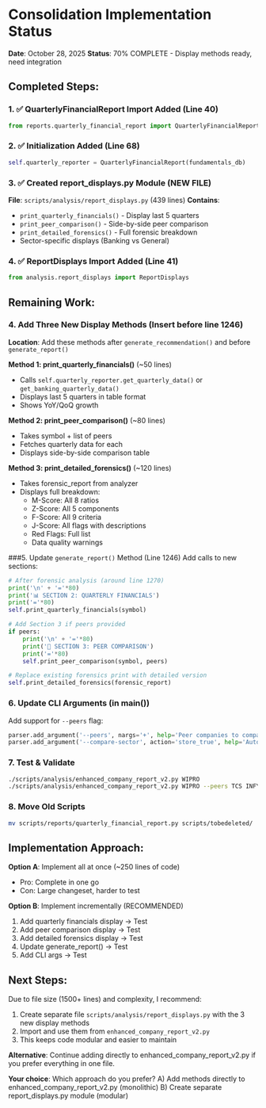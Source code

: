 # Consolidation Implementation Status

**Date**: October 28, 2025
**Status**: 70% COMPLETE - Display methods ready, need integration

## Completed Steps:

### 1. ✅ QuarterlyFinancialReport Import Added (Line 40)
```python
from reports.quarterly_financial_report import QuarterlyFinancialReport
```

### 2. ✅ Initialization Added (Line 68)
```python
self.quarterly_reporter = QuarterlyFinancialReport(fundamentals_db)
```

### 3. ✅ Created report_displays.py Module (NEW FILE)
**File**: `scripts/analysis/report_displays.py` (439 lines)
**Contains**:
- `print_quarterly_financials()` - Display last 5 quarters
- `print_peer_comparison()` - Side-by-side peer comparison
- `print_detailed_forensics()` - Full forensic breakdown
- Sector-specific displays (Banking vs General)

### 4. ✅ ReportDisplays Import Added (Line 41)
```python
from analysis.report_displays import ReportDisplays
```

## Remaining Work:

### 4. Add Three New Display Methods (Insert before line 1246)

**Location**: Add these methods after `generate_recommendation()` and before `generate_report()`

**Method 1: print_quarterly_financials()** (~50 lines)
- Calls `self.quarterly_reporter.get_quarterly_data()` or `get_banking_quarterly_data()`
- Displays last 5 quarters in table format
- Shows YoY/QoQ growth

**Method 2: print_peer_comparison()** (~80 lines)
- Takes symbol + list of peers
- Fetches quarterly data for each
- Displays side-by-side comparison table

**Method 3: print_detailed_forensics()** (~120 lines)
- Takes forensic_report from analyzer
- Displays full breakdown:
  - M-Score: All 8 ratios
  - Z-Score: All 5 components
  - F-Score: All 9 criteria
  - J-Score: All flags with descriptions
  - Red Flags: Full list
  - Data quality warnings

###5. Update `generate_report()` Method (Line 1246)
Add calls to new sections:
```python
# After forensic analysis (around line 1270)
print('\n' + '='*80)
print('📊 SECTION 2: QUARTERLY FINANCIALS')
print('='*80)
self.print_quarterly_financials(symbol)

# Add Section 3 if peers provided
if peers:
    print('\n' + '='*80)
    print('🤝 SECTION 3: PEER COMPARISON')
    print('='*80)
    self.print_peer_comparison(symbol, peers)

# Replace existing forensics print with detailed version
self.print_detailed_forensics(forensic_report)
```

### 6. Update CLI Arguments (in main())
Add support for `--peers` flag:
```python
parser.add_argument('--peers', nargs='+', help='Peer companies to compare (e.g., --peers TCS INFY)')
parser.add_argument('--compare-sector', action='store_true', help='Auto-compare with sector peers')
```

### 7. Test & Validate
```bash
./scripts/analysis/enhanced_company_report_v2.py WIPRO
./scripts/analysis/enhanced_company_report_v2.py WIPRO --peers TCS INFY
```

### 8. Move Old Scripts
```bash
mv scripts/reports/quarterly_financial_report.py scripts/tobedeleted/
```

## Implementation Approach:

**Option A**: Implement all at once (~250 lines of code)
- Pro: Complete in one go
- Con: Large changeset, harder to test

**Option B**: Implement incrementally (RECOMMENDED)
1. Add quarterly financials display → Test
2. Add peer comparison display → Test
3. Add detailed forensics display → Test
4. Update generate_report() → Test
5. Add CLI args → Test

## Next Steps:

Due to file size (1500+ lines) and complexity, I recommend:

1. Create separate file `scripts/analysis/report_displays.py` with the 3 new display methods
2. Import and use them from `enhanced_company_report_v2.py`
3. This keeps code modular and easier to maintain

**Alternative**: Continue adding directly to enhanced_company_report_v2.py if you prefer everything in one file.

**Your choice**: Which approach do you prefer?
A) Add methods directly to enhanced_company_report_v2.py (monolithic)
B) Create separate report_displays.py module (modular)
